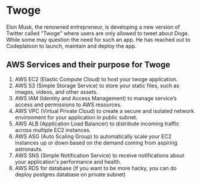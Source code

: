 # Twoge

Elon Musk, the renowned entrepreneur, is developing a new version of Twitter called "Twoge" where users are only allowed to tweet about Doge. While some may question the need for such an app. He has reached out to Codeplatoon to launch, maintain and deploy the app. 

## AWS Services and their purpose for Twoge

1. AWS EC2 (Elastic Compute Cloud) to host your twoge application.
2. AWS S3 (Simple Storage Service) to store your static files, such as images, videos, and other assets.
3. AWS IAM (Identity and Access Management) to manage service’s access and permissions to AWS resources.
4. AWS VPC (Virtual Private Cloud) to create a secure and isolated network environment for your application in public subnet.
5. AWS ALB (Application Load Balancer) to distribute incoming traffic across multiple EC2 instances.
6. AWS ASG (Auto Scaling Group) to automatically scale your EC2 instances up or down based on the demand coming from aspiring astronauts.
7. AWS SNS (Simple Notification Service) to receive notifications about your application's performance and health.
8. AWS RDS for database (if you want to be more hacky, you can do deploy postgres database on private subnet)
